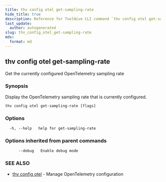```yaml
---
title: thv config otel get-sampling-rate
hide_title: true
description: Reference for ToolHive CLI command `thv config otel get-sampling-rate`
last_update:
  author: autogenerated
slug: thv_config_otel_get-sampling-rate
mdx:
  format: md
---
```


## thv config otel get-sampling-rate

Get the currently configured OpenTelemetry sampling rate

### Synopsis

Display the OpenTelemetry sampling rate that is currently configured.

```
thv config otel get-sampling-rate [flags]
```

### Options

```
  -h, --help   help for get-sampling-rate
```

### Options inherited from parent commands

```
      --debug   Enable debug mode
```

### SEE ALSO

* [thv config otel](thv_config_otel.md)	 - Manage OpenTelemetry configuration

